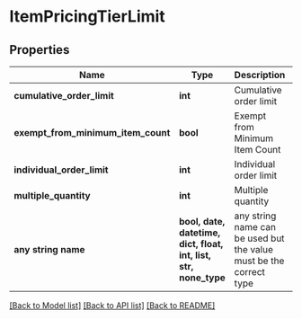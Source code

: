 # ItemPricingTierLimit


## Properties
Name | Type | Description | Notes
------------ | ------------- | ------------- | -------------
**cumulative_order_limit** | **int** | Cumulative order limit | [optional] 
**exempt_from_minimum_item_count** | **bool** | Exempt from Minimum Item Count | [optional] 
**individual_order_limit** | **int** | Individual order limit | [optional] 
**multiple_quantity** | **int** | Multiple quantity | [optional] 
**any string name** | **bool, date, datetime, dict, float, int, list, str, none_type** | any string name can be used but the value must be the correct type | [optional]

[[Back to Model list]](../README.md#documentation-for-models) [[Back to API list]](../README.md#documentation-for-api-endpoints) [[Back to README]](../README.md)


